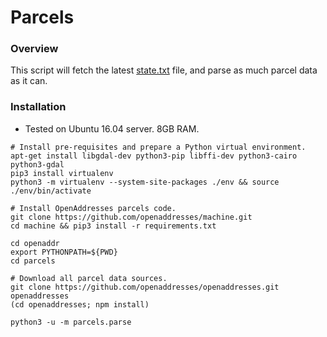 Parcels
=======

### Overview

This script will fetch the latest [state.txt](http://results.openaddresses.io/state.txt) file, and parse as much parcel data as it can.

### Installation

* Tested on Ubuntu 16.04 server. 8GB RAM.

```
# Install pre-requisites and prepare a Python virtual environment.
apt-get install libgdal-dev python3-pip libffi-dev python3-cairo python3-gdal
pip3 install virtualenv
python3 -m virtualenv --system-site-packages ./env && source ./env/bin/activate

# Install OpenAddresses parcels code.
git clone https://github.com/openaddresses/machine.git
cd machine && pip3 install -r requirements.txt

cd openaddr
export PYTHONPATH=${PWD}
cd parcels

# Download all parcel data sources.
git clone https://github.com/openaddresses/openaddresses.git openaddresses
(cd openaddresses; npm install)

python3 -u -m parcels.parse
```
